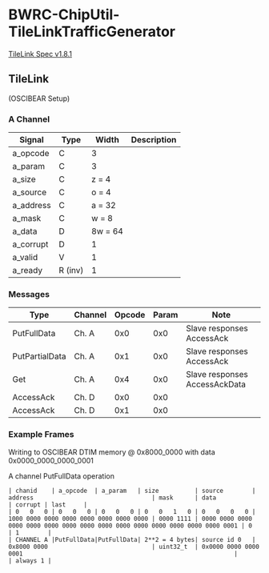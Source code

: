 # BWRC-ChipUtil-TileLinkTrafficGenerator

[TileLink Spec v1.8.1](https://starfivetech.com/uploads/tilelink_spec_1.8.1.pdf)

## TileLink

(OSCIBEAR Setup)

### A Channel

| Signal    | Type    | Width | Description |
| --------- | ------- | ----- | -------- |
| a_opcode  | C       | 3       | |
| a_param   | C       | 3       | |
| a_size    | C       | z = 4   | |
| a_source  | C       | o = 4   | |
| a_address | C       | a = 32  | |
| a_mask    | C       | w = 8   | |
| a_data    | D       | 8w = 64 | |
| a_corrupt | D       | 1       | |
| a_valid   | V       | 1       | |
| a_ready   | R (inv) | 1       | |

### Messages

| Type            | Channel | Opcode | Param | Note                           |
| --------------- | ------- | ------ | ----- | ------------------------------ |
| PutFullData     | Ch. A   | 0x0    | 0x0   | Slave responses AccessAck      |
| PutPartialData  | Ch. A   | 0x1    | 0x0   | Slave responses AccessAck      |
| Get             | Ch. A   | 0x4    | 0x0   | Slave responses AccessAckData  |
| AccessAck       | Ch. D   | 0x0    | 0x0   |                                |
| AccessAck       | Ch. D   | 0x1    | 0x0   |                                |


### Example Frames

Writing to OSCIBEAR DTIM memory @ 0x8000_0000 with data 0x0000_0000_0000_0001

A channel PutFullData operation

```
| chanid    | a_opcode  | a_param   | size          | source        | address                                 | mask      | data                                                                            | corrupt | last     |
| 0   0   0 | 0   0   0 | 0   0   0 | 0   0   1   0 | 0   0   0   0 | 1000 0000 0000 0000 0000 0000 0000 0000 | 0000 1111 | 0000 0000 0000 0000 0000 0000 0000 0000 0000 0000 0000 0000 0000 0000 0000 0001 | 0       | 1        |
| CHANNEL A |PutFullData|PutFullData| 2**2 = 4 bytes| source id 0   | 0x8000 0000                             | uint32_t  | 0x0000 0000 0000 0001                                                           |         | always 1 |
```
